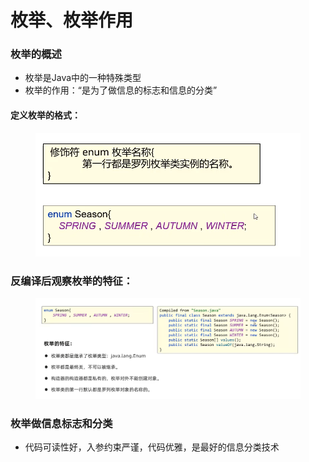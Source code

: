 # 枚举、枚举作用

### 枚举的概述

* 枚举是Java中的一种特殊类型
* 枚举的作用：“是为了做信息的标志和信息的分类”

#### 定义枚举的格式：

<figure><img src="../.gitbook/assets/image (12).png" alt=""><figcaption></figcaption></figure>

### 反编译后观察枚举的特征：

<figure><img src="../.gitbook/assets/image (1).png" alt=""><figcaption></figcaption></figure>

### 枚举做信息标志和分类

* 代码可读性好，入参约束严谨，代码优雅，是最好的信息分类技术
